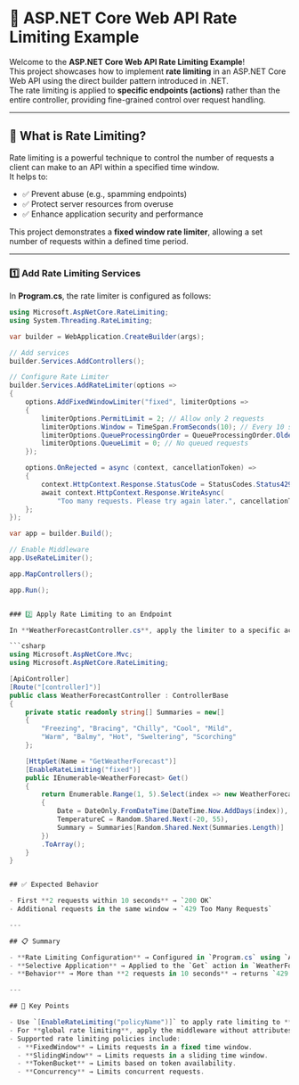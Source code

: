 # 🚦 ASP.NET Core Web API Rate Limiting Example

Welcome to the **ASP.NET Core Web API Rate Limiting Example**!  
This project showcases how to implement **rate limiting** in an ASP.NET Core Web API using the direct builder pattern introduced in .NET.  
The rate limiting is applied to **specific endpoints (actions)** rather than the entire controller, providing fine-grained control over request handling.

---

## 📌 What is Rate Limiting?

Rate limiting is a powerful technique to control the number of requests a client can make to an API within a specified time window.  
It helps to:

- ✅ Prevent abuse (e.g., spamming endpoints)  
- ✅ Protect server resources from overuse  
- ✅ Enhance application security and performance  

This project demonstrates a **fixed window rate limiter**, allowing a set number of requests within a defined time period.

---

### 1️⃣ Add Rate Limiting Services

In **Program.cs**, the rate limiter is configured as follows:

```csharp
using Microsoft.AspNetCore.RateLimiting;
using System.Threading.RateLimiting;

var builder = WebApplication.CreateBuilder(args);

// Add services
builder.Services.AddControllers();

// Configure Rate Limiter
builder.Services.AddRateLimiter(options =>
{
    options.AddFixedWindowLimiter("fixed", limiterOptions =>
    {
        limiterOptions.PermitLimit = 2; // Allow only 2 requests
        limiterOptions.Window = TimeSpan.FromSeconds(10); // Every 10 seconds
        limiterOptions.QueueProcessingOrder = QueueProcessingOrder.OldestFirst;
        limiterOptions.QueueLimit = 0; // No queued requests
    });

    options.OnRejected = async (context, cancellationToken) =>
    {
        context.HttpContext.Response.StatusCode = StatusCodes.Status429TooManyRequests;
        await context.HttpContext.Response.WriteAsync(
            "Too many requests. Please try again later.", cancellationToken);
    };
});

var app = builder.Build();

// Enable Middleware
app.UseRateLimiter();

app.MapControllers();

app.Run();


### 2️⃣ Apply Rate Limiting to an Endpoint

In **WeatherForecastController.cs**, apply the limiter to a specific action:

```csharp
using Microsoft.AspNetCore.Mvc;
using Microsoft.AspNetCore.RateLimiting;

[ApiController]
[Route("[controller]")]
public class WeatherForecastController : ControllerBase
{
    private static readonly string[] Summaries = new[]
    {
        "Freezing", "Bracing", "Chilly", "Cool", "Mild", 
        "Warm", "Balmy", "Hot", "Sweltering", "Scorching"
    };

    [HttpGet(Name = "GetWeatherForecast")]
    [EnableRateLimiting("fixed")]
    public IEnumerable<WeatherForecast> Get()
    {
        return Enumerable.Range(1, 5).Select(index => new WeatherForecast
        {
            Date = DateOnly.FromDateTime(DateTime.Now.AddDays(index)),
            TemperatureC = Random.Shared.Next(-20, 55),
            Summary = Summaries[Random.Shared.Next(Summaries.Length)]
        })
        .ToArray();
    }
}


## ✅ Expected Behavior

- First **2 requests within 10 seconds** → `200 OK`  
- Additional requests in the same window → `429 Too Many Requests`  

---

## 📋 Summary

- **Rate Limiting Configuration** → Configured in `Program.cs` using `AddRateLimiter`.  
- **Selective Application** → Applied to the `Get` action in `WeatherForecastController` using `[EnableRateLimiting("fixed")]`.  
- **Behavior** → More than **2 requests in 10 seconds** → returns `429 Too Many Requests`.  

---

## 🔑 Key Points

- Use `[EnableRateLimiting("policyName")]` to apply rate limiting to **specific actions**.  
- For **global rate limiting**, apply the middleware without attributes.  
- Supported rate limiting policies include:  
  - **FixedWindow** → Limits requests in a fixed time window.  
  - **SlidingWindow** → Limits requests in a sliding time window.  
  - **TokenBucket** → Limits based on token availability.  
  - **Concurrency** → Limits concurrent requests.  
